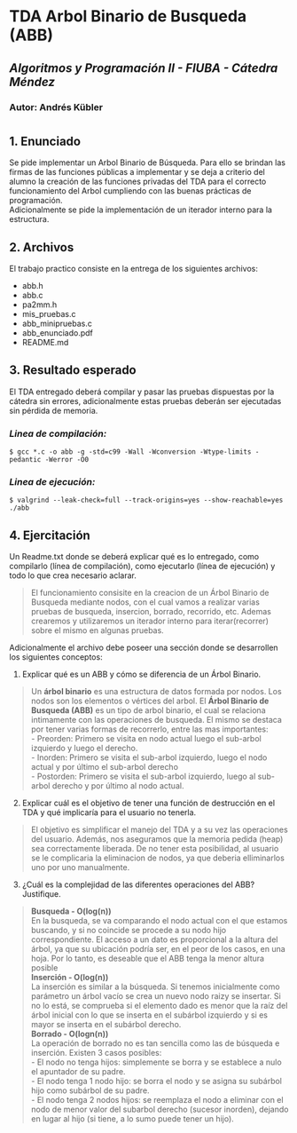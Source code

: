 # TDA Arbol Binario de Busqueda (ABB)
## *Algoritmos y Programación II - FIUBA - Cátedra Méndez* 
### Autor: Andrés Kübler
#

## **1. Enunciado**
Se pide implementar un Arbol Binario de Búsqueda. Para ello se brindan las firmas de las funciones públicas a implementar y se deja a criterio del alumno la creación de las funciones privadas del TDA para el correcto funcionamiento del Arbol cumpliendo con las buenas prácticas de programación.
<br>Adicionalmente se pide la implementación de un iterador interno para la estructura.

## **2. Archivos** 
El trabajo practico consiste en la entrega de los siguientes archivos:
- abb.h
- abb.c
- pa2mm.h
- mis_pruebas.c
- abb_minipruebas.c
- abb_enunciado.pdf
- README.md

## **3. Resultado esperado**
El TDA entregado deberá compilar y pasar las pruebas dispuestas por la cátedra sin errores, adicionalmente estas pruebas deberán ser ejecutadas sin pérdida de memoria.

### *Linea de compilación:*
```
$ gcc *.c -o abb -g -std=c99 -Wall -Wconversion -Wtype-limits -pedantic -Werror -O0
```
### *Linea de ejecución:*
```
$ valgrind --leak-check=full --track-origins=yes --show-reachable=yes ./abb
```

## **4. Ejercitación**
Un Readme.txt donde se deberá explicar qué es lo entregado, como compilarlo (línea de compilación), como ejecutarlo (línea de ejecución) y todo lo que crea necesario aclarar. 
>El funcionamiento consisite en la creacion de un Árbol Binario de Busqueda mediante nodos, con el cual vamos a realizar varias pruebas de busqueda, insercion, borrado, recorrido, etc. Ademas crearemos y utilizaremos un iterador interno para iterar(recorrer) sobre el mismo en algunas pruebas.

Adicionalmente el archivo debe poseer una sección donde se desarrollen los siguientes conceptos:

1. Explicar qué es un ABB y cómo se diferencia de un Árbol Binario.
>Un **árbol binario** es una estructura de datos formada por nodos. Los nodos son los elementos o vértices del arbol. El **Árbol Binario de Busqueda (ABB)** es un tipo de arbol binario, el cual se relaciona intimamente con las operaciones de busqueda. El mismo se destaca por tener varias formas de recorrerlo, entre las mas importantes: <br>- Preorden: Primero se visita en nodo actual luego el sub-arbol izquierdo y luego el derecho. <br> - Inorden: Primero se visita el sub-arbol izquierdo, luego el nodo actual y por último el sub-arbol derecho <br> - Postorden: Primero se visita el sub-arbol izquierdo, luego al sub-arbol derecho y por último al nodo actual.

2. Explicar cuál es el objetivo de tener una función de destrucción en el TDA y qué  implicaría para el usuario no tenerla.
>El objetivo es simplificar el manejo del TDA y a su vez las operaciones del usuario. Además, nos aseguramos que la memoria pedida (heap) sea correctamente liberada. De no tener esta posibilidad, al usuario se le complicaria la eliminacion de nodos, ya que deberia elliminarlos uno por uno manualmente.

3. ¿Cuál es la complejidad de las diferentes operaciones del ABB? Justifique.
>**Busqueda - O(log(n))**<br>En la busqueda, se va comparando el nodo actual con el que estamos buscando, y si no coincide se procede a su nodo hijo correspondiente. El acceso a un dato es proporcional a la altura del árbol, ya que su ubicación podría ser, en el peor de los casos, en una hoja. Por lo tanto, es deseable que el ABB tenga la menor altura posible <br> **Inserción - O(log(n))**<br> La inserción es similar a la búsqueda. Si tenemos inicialmente como parámetro un árbol vacío se crea un nuevo nodo raizy se insertar. Si no lo está, se comprueba si el elemento dado es menor que la raíz del árbol inicial con lo que se inserta en el subárbol izquierdo y si es mayor se inserta en el subárbol derecho.  <br>**Borrado - O(logn(n))** <br> La operación de borrado no es tan sencilla como las de búsqueda e inserción. Existen 3 casos posibles: <br>- El nodo no tenga hijos: simplemente se borra y se establece a nulo el apuntador de su padre. <br>- El  nodo tenga 1 nodo hijo: se borra el nodo y se asigna su subárbol hijo como subárbol de su padre. <br>- El nodo tenga 2 nodos hijos: se reemplaza el nodo a eliminar con el nodo de menor valor del subarbol derecho (sucesor inorden), dejando en lugar al hijo (si tiene, a lo sumo puede tener un hijo).